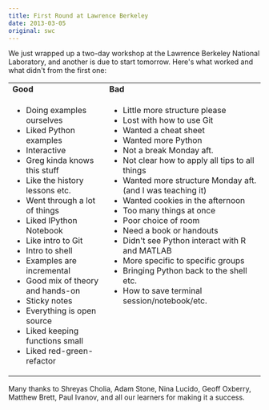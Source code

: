```yaml
---
title: First Round at Lawrence Berkeley
date: 2013-03-05
original: swc
---
```

<p>We just wrapped up a two-day workshop at the Lawrence Berkeley National Laboratory, and another is due to start tomorrow.  Here's what worked and what didn't from the first one:</p>
<table class="centered">
  <tr>
    <td><strong>Good</strong></td>
    <td><strong>Bad</strong></td>
  </tr>
  <tr>
    <td valign="top">
      <ul>
        <li>Doing examples ourselves</li>
        <li>Liked Python examples</li>
        <li>Interactive</li>
        <li>Greg kinda knows this stuff</li>
        <li>Like the history lessons etc.</li>
        <li>Went through a lot of things</li>
        <li>Liked IPython Notebook</li>
        <li>Like intro to Git</li>
        <li>Intro to shell</li>
        <li>Examples are incremental</li>
        <li>Good mix of theory and hands-on</li>
        <li>Sticky notes</li>
        <li>Everything is open source</li>
        <li>Liked keeping functions small</li>
        <li>Liked red-green-refactor</li>
      </ul>
    </td>
    <td valign="top">
      <ul>
        <li>Little more structure please</li>
        <li>Lost with how to use Git</li>
        <li>Wanted a cheat sheet</li>
        <li>Wanted more Python</li>
        <li>Not a break Monday aft.</li>
        <li>Not clear how to apply all tips to all things</li>
        <li>Wanted more structure Monday aft. (and I was teaching it)</li>
        <li>Wanted cookies in the afternoon</li>
        <li>Too many things at once</li>
        <li>Poor choice of room</li>
        <li>Need a book or handouts</li>
        <li>Didn't see Python interact with R and MATLAB</li>
        <li>More specific to specific groups</li>
        <li>Bringing Python back to the shell etc.</li>
        <li>How to save terminal session/notebook/etc.</li>
      </ul>
    </td>
  </tr>
</table>
<p>Many thanks to Shreyas Cholia, Adam Stone, Nina Lucido, Geoff Oxberry, Matthew Brett, Paul Ivanov, and all our learners for making it a success.</p>
